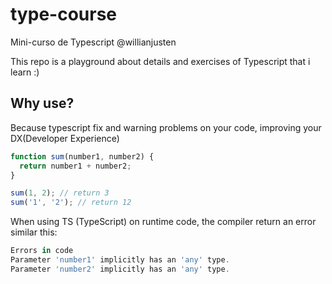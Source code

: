# type-course

Mini-curso de Typescript @willianjusten

This repo is a playground about details and exercises of Typescript that i learn :)

## Why use?

Because typescript fix and warning problems on your code, improving your DX(Developer Experience)

```javascript
function sum(number1, number2) {
  return number1 + number2;
}

sum(1, 2); // return 3
sum('1', '2'); // return 12
```

When using TS (TypeScript) on runtime code, the compiler return an error similar this:

```javascript
Errors in code
Parameter 'number1' implicitly has an 'any' type.
Parameter 'number2' implicitly has an 'any' type.
```
